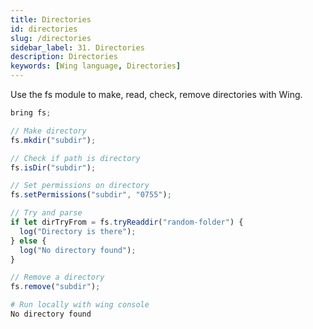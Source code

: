 ```yaml
---
title: Directories
id: directories
slug: /directories
sidebar_label: 31. Directories
description: Directories
keywords: [Wing language, Directories]
---
```


Use the fs module to make, read, check, remove directories with Wing.

```js playground example title="main.w"
bring fs;

// Make directory
fs.mkdir("subdir");

// Check if path is directory
fs.isDir("subdir");

// Set permissions on directory
fs.setPermissions("subdir", "0755");

// Try and parse
if let dirTryFrom = fs.tryReaddir("random-folder") {
  log("Directory is there");
} else {
  log("No directory found");
}

// Remove a directory
fs.remove("subdir");
```

```bash title="Wing console output"
# Run locally with wing console
No directory found
```




